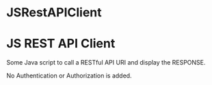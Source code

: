 # JSRestAPIClient

<h1>JS REST API Client</h1>
<p>Some Java script to call a RESTful API URI and display the RESPONSE.</p>
<p>No Authentication or Authorization is added.</p>